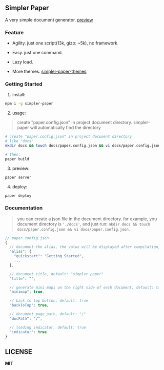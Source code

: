 ## Simpler Paper
A very simple document generator.
[preview](https://wittbulter.github.io/simpler-paper/)

### Feature

- Agility. just one script(13k, gizp: ~5k), no framework.

- Easy. just one command.

- Lazy load.

- More themes. [simpler-paper-themes](https://github.com/DhyanaChina/simpler-paper-themes)


### Getting Started
1. install:
```bash
npm i -g simpler-paper
```
2. usage:
> create "paper.config.json" in project document directory.
> simpler-paper will automatically find the directory

```bash
# create "paper.config.json" in project document directory
# like "docs"
mkdir docs && touch docs/paper.config.json && vi docs/paper.config.json

# then:
paper build
```
3. preview:
```bash
paper server
```
4. deploy:
```bash
paper deploy
```


### Documentation
> you can create a json file in the document directory.
> for example, you document directory is `'./docs'`, and just run: `mkdir docs && touch docs/paper.config.json && vi docs/paper.config.json`.

```typescript
// paper.config.json
{
  // document the alias, the value will be displayed after compilation, default: null
  "alias": {
    "quickstart": "Getting Started",
    ...
  },

  // document title, default: "simpler paper"
  "title": "",

  // generate mini maps on the right side of each document, default: true
  "minimap": true,

  // back to top button, default: true
  "backToTop": true,

  // document page path, default: "/"
  "docPath": "/",

  // loading indicator, default: true
  "indicator": true
}
```


## LICENSE

**MIT**


